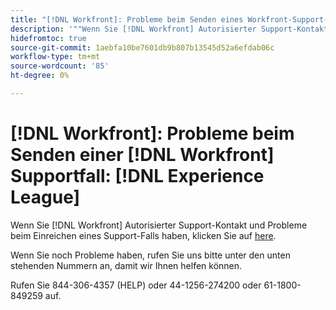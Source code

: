 ```yaml
---
title: "[!DNL Workfront]: Probleme beim Senden eines Workfront-Support-Falles auf der Experience League"
description: '""Wenn Sie [!DNL Workfront] Autorisierter Support-Kontakt und Probleme beim Einreichen eines Support-Falls haben, rufen Sie uns bitte unter den unten stehenden Nummern an, damit wir Ihnen helfen können."'
hidefromtoc: true
source-git-commit: 1aebfa10be7601db9b807b13545d52a6efdab06c
workflow-type: tm+mt
source-wordcount: '85'
ht-degree: 0%

---
```



# [!DNL Workfront]: Probleme beim Senden einer [!DNL Workfront] Supportfall: [!DNL Experience League]

Wenn Sie [!DNL Workfront] Autorisierter Support-Kontakt und Probleme beim Einreichen eines Support-Falls haben, klicken Sie auf [here](https://workfrontpartners.force.com/one/s/).

Wenn Sie noch Probleme haben, rufen Sie uns bitte unter den unten stehenden Nummern an, damit wir Ihnen helfen können.

Rufen Sie 844-306-4357 (HELP) oder 44-1256-274200 oder 61-1800-849259 auf.
